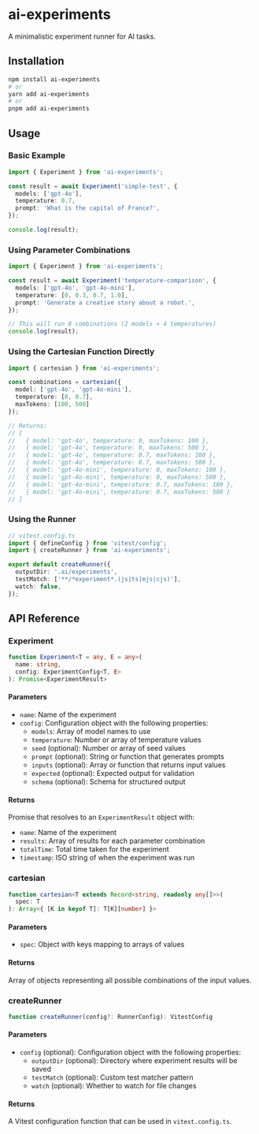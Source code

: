 # ai-experiments

A minimalistic experiment runner for AI tasks.

## Installation

```bash
npm install ai-experiments
# or
yarn add ai-experiments
# or
pnpm add ai-experiments
```

## Usage

### Basic Example

```typescript
import { Experiment } from 'ai-experiments';

const result = await Experiment('simple-test', {
  models: ['gpt-4o'],
  temperature: 0.7,
  prompt: 'What is the capital of France?',
});

console.log(result);
```

### Using Parameter Combinations

```typescript
import { Experiment } from 'ai-experiments';

const result = await Experiment('temperature-comparison', {
  models: ['gpt-4o', 'gpt-4o-mini'],
  temperature: [0, 0.3, 0.7, 1.0],
  prompt: 'Generate a creative story about a robot.',
});

// This will run 8 combinations (2 models × 4 temperatures)
console.log(result);
```

### Using the Cartesian Function Directly

```typescript
import { cartesian } from 'ai-experiments';

const combinations = cartesian({
  model: ['gpt-4o', 'gpt-4o-mini'],
  temperature: [0, 0.7],
  maxTokens: [100, 500]
});

// Returns:
// [
//   { model: 'gpt-4o', temperature: 0, maxTokens: 100 },
//   { model: 'gpt-4o', temperature: 0, maxTokens: 500 },
//   { model: 'gpt-4o', temperature: 0.7, maxTokens: 100 },
//   { model: 'gpt-4o', temperature: 0.7, maxTokens: 500 },
//   { model: 'gpt-4o-mini', temperature: 0, maxTokens: 100 },
//   { model: 'gpt-4o-mini', temperature: 0, maxTokens: 500 },
//   { model: 'gpt-4o-mini', temperature: 0.7, maxTokens: 100 },
//   { model: 'gpt-4o-mini', temperature: 0.7, maxTokens: 500 }
// ]
```

### Using the Runner

```typescript
// vitest.config.ts
import { defineConfig } from 'vitest/config';
import { createRunner } from 'ai-experiments';

export default createRunner({
  outputDir: '.ai/experiments',
  testMatch: ['**/*experiment*.(js|ts|mjs|cjs)'],
  watch: false,
});
```

## API Reference

### Experiment

```typescript
function Experiment<T = any, E = any>(
  name: string,
  config: ExperimentConfig<T, E>
): Promise<ExperimentResult>
```

#### Parameters

- `name`: Name of the experiment
- `config`: Configuration object with the following properties:
  - `models`: Array of model names to use
  - `temperature`: Number or array of temperature values
  - `seed` (optional): Number or array of seed values
  - `prompt` (optional): String or function that generates prompts
  - `inputs` (optional): Array or function that returns input values
  - `expected` (optional): Expected output for validation
  - `schema` (optional): Schema for structured output

#### Returns

Promise that resolves to an `ExperimentResult` object with:
- `name`: Name of the experiment
- `results`: Array of results for each parameter combination
- `totalTime`: Total time taken for the experiment
- `timestamp`: ISO string of when the experiment was run

### cartesian

```typescript
function cartesian<T extends Record<string, readonly any[]>>(
  spec: T
): Array<{ [K in keyof T]: T[K][number] }>
```

#### Parameters

- `spec`: Object with keys mapping to arrays of values

#### Returns

Array of objects representing all possible combinations of the input values.

### createRunner

```typescript
function createRunner(config?: RunnerConfig): VitestConfig
```

#### Parameters

- `config` (optional): Configuration object with the following properties:
  - `outputDir` (optional): Directory where experiment results will be saved
  - `testMatch` (optional): Custom test matcher pattern
  - `watch` (optional): Whether to watch for file changes

#### Returns

A Vitest configuration function that can be used in `vitest.config.ts`.
